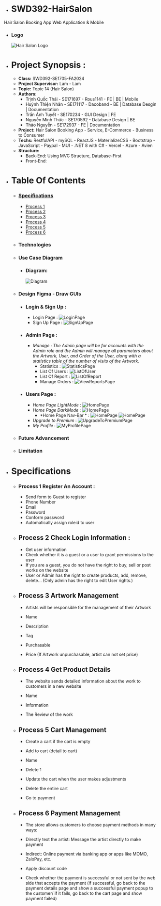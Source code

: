 - # SWD392-HairSalon
Hair Salon Booking App Web Application & Mobile
  - ### Logo
    ![Hair Salon Logo](images/icon_demo.png)
- # **Project Synopsis :**
  - **Class:** SWD392-SE1705-FA2024
  - **Project Supervisor:** Lam - Lam
  - **Topic:** Topic 14 (Hair Salon)
  - **Authors:**
    - Trịnh Quốc Thái - SE171697 - Rous1141 - FE | BE | Mobile
    - Huỳnh Thiện Nhân - SE171117 - Dacoband - BE | Database Desgin | Documentation
    - Trần Ánh Tuyết - SE170234 - GUI Design | FE
    - Nguyễn Minh Thức - SE170592 - Database Design | BE
    - Thảo Nguyễn - SE172937 - FE | Documentation
  - **Project:** Hair Salon Booking App - Service, E-Commerce - Business to Consumer
  - **Techs:** RestfulAPI - mySQL - ReactJS - MaterializeCSS - Bootstrap - JavaScript - Paypal - MUI - .NET 8 with C# - Vercel - Azure - Avien 
  - **Structure:** 
    - Back-End:  Using MVC Structure, Database-First
    - Front-End:  
- # **Table Of Contents**
  - ### [Specifications](#specifications)
    - [Process 1](#process-1-Register-An-Account)
    - [Process 2](#process-2-check-login-information)
    - [Process 3](#process-3-product-management)
    - [Process 4](#process-4-get-product-details)
    - [Process 5](#process-5-cart-management)
    - [Process 6](#process-6-payment-management)
  - ### Technologies
  - ### Use Case Diagram
    - ### **Diagram:**
      ![Diagram](UsecaseDiagram/ArtixD.png)
  - ### Design Figma - Draw GUIs
    - ### **Login & Sign Up :**
      - Login Page :
        ![LoginPage](UI/LoginPage.png)
      - Sign Up Page :
        ![SignUpPage](UI/SignUpPage.png)
    - ### **Admin Page :**
      - *Manage : The Admin page will be for accounts with the Admin role and the Admin will manage all parameters about the Artwork, User, and Order of the User, along with a statistics table of the number of visits of the Artwork.*
        - Statistics :
          ![StatisticsPage](UI/AdminOveriew.png)
        - List Of Users : 
          ![ListOfUser](UI/AdminListOfUser.png)
        - List Of Report :
          ![ListOfReport](UI/AdminListReport.png)
        - Manage Orders :
          ![ViewReportsPage](UI/AdminManagerOrder.png)
    - ### **Users Page :**
      - *Home Page LightMode* :
        ![HomePage](UI/LightHomePage.png)
      - *Home Page DarkMode* :
        ![HomePage](UI/DarkHomePage.png)
        - *Home Page Nav-Bar * :
        ![HomePage](UI/NavBar2.png)
        ![HomePage](UI/navBar3.png)
      - *Upgrade to Premium* :
        ![UpgradeToPremiumPage](UI/AccountPackage.png)
      - *My Profile* :
        ![MyProfilePage](UI/ProfileUserPage.png)
  - ### Future Advancement
  - ### Limitation

- # Specifications
   - ### Process 1 Register An Account :
      - Send form to Guest to register
      - Phone Number
      - Email
      - Password
      - Conform password
      - Automatically assign roleid to user
   - ## Process 2 Check Login Information :
      - Get user information
      - Check whether it is a guest or a user to grant permissions to the user
      - If you are a guest, you do not have the right to buy, sell or post works on the website
      - User or Admin has the right to create products, add, remove, delete... (Only admin has the right to edit User rights.)
    - ## Process 3 Artwork Management
      - Artists will be responsible for the management of their Artwork

      - Name

      - Description

      - Tag

      - Purchasable

      - Price (If Artwork unpurchasable, artist can not set price)

    - ## Process 4 Get Product Details

      - The website sends detailed information about the work to customers in a new website

      - Name

      - Information

      - The Review of the work

    - ## Process 5 Cart Management

      - Create a cart if the cart is empty

      - Add to cart (detail to cart)

      - Name

      - Delete 1

      - Update the cart when the user makes adjustments

      - Delete the entire cart

      - Go to payment

    - ## Process 6 Payment Management

      - The store allows customers to choose payment methods in many ways:

      - Directly text the artist: Message the artist directly to make payment

      - Indirect: Online payment via banking app or apps like MOMO, ZaloPay, etc.

      - Apply discount code

      - Check whether the payment is successful or not sent by the web side that accepts the payment (if successful, go back to the payment details page and show a successful payment popup to the customer/ if it fails, go back to the cart page and show payment failed)
